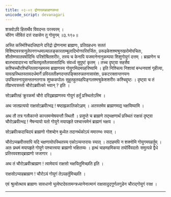 ```yaml
---
title: ०३-०९ द्रोणाख्यब्राह्मणकथा
unicode_script: devanagari
---
```


शत्रवोऽपि हितार्थैव विवदन्तः परस्परम् ।  
चौरेण जीवितं दत्तं राक्षसेन तु गोयुगम् ॥३.१९०॥

अस्ति कस्मिंश्चिदधिष्ठाने दरिद्रो द्रोणनामा ब्राह्मणः, प्रतिग्रहधनः सततं विशिष्टवस्त्रानुलेपनगन्धमाल्यालङ्कारताम्बूलादिभोगपरिवर्जितः, प्ररूढकेशश्मश्रुनखरोमोपचितः, शीतोष्णवातवर्षादिभिः परिशोषितशरीरः, तस्य च केनापि यजमानेनानुकम्पया शिशुगोयुगं दत्तम् । ब्राह्मणेन च बालभावादारभ्य याचितघृततैलयवसादिभिः संवर्ध्य सुपुष्टं कृतम् । तच्च दृष्ट्वा सहसैव कश्चिच्चौरश्चिन्तितवानहमस्य ब्राह्मणस्य गोयुगमिदमपहरिष्यामि । इति निश्चित्य निशायां बन्धनपाशं गृहीत्वा, यावत्प्रस्थितस्तावदर्धमार्गे
प्रविरलतीक्ष्णदन्तपङ्क्तिरुन्नतनासावंशः, प्रकटरक्तान्तनयनः उपचितस्नायुसन्ततनतगात्रः शुष्ककपोलः सुहुतहुतवहपिङ्गलश्मश्रुकेशशरीरः कश्चिद्दृष्टः । दृष्ट्वा च तं तीव्रभयत्रस्तो चौरोऽब्रवीत्को भवान् ? इति ।  

सोऽब्रवीतहं क्रूरकर्मा चौरो दरिद्रब्राह्मणस्य गोयुगं हर्तुं प्रस्थितोऽस्मि ।  

अथ जातप्रत्ययो राक्षसोऽब्रवीत्भद्र ! षष्ठाह्नकालिकोऽहम् । अतस्तमेव ब्राह्मणमद्य भक्षयिष्यामि ।  

अथ तौ तत्र गत्वैकान्ते कान्लमन्वेषयन्तौ स्थितौ । प्रसुप्ते च ब्राह्मणे तद्भक्षणार्थं प्रस्थितं राक्षसं दृष्ट्वा चौरोऽब्रवीत्भद्र ! नैषन्यायो यतो गोयुगे मयापहृते पश्चात्त्वमेनं ब्राह्मणं भक्षय ।  

सोऽब्रवीत्कदाचिदयं ब्राह्मणो गोशब्देन बुध्येत तदानर्थकोऽयं ममारम्भः स्यात् ।  

चौरोऽप्यब्रवीत्तवापि यदि भक्षणायोपस्थितस्य एकोऽप्यन्तरायः स्यात् । तदाहमपि न शक्नोमि गोयुगमपहर्तुम् । अतः प्रथमं मयापहृते गोयुगे पश्चात्त्वया ब्राह्मणो भक्षितव्यः । इत्थं चाहमहमिकया तयोर्विवदतोः समुत्पन्ने द्वैधे प्रतिरववशाद्ब्राह्मणो जजागार ।  

अथ तं चौरोऽब्रवीत्ब्राह्मण ! त्वामेवायं राक्षसो भक्षयितुमिच्छति इति ।  

राक्षसोऽप्याहब्राह्मण ! चौरोऽयं गोयुगं तेऽपहर्तुमिच्छति ।  

एवं श्रुत्वोत्थाय ब्राह्मणः सावधानो भूत्वेष्टदेवतामन्त्रध्यानेनात्मानं राक्षसादुद्गूर्णलगुडेन चौराद्गोयुगं ररक्ष ।  


***********************************************************************
